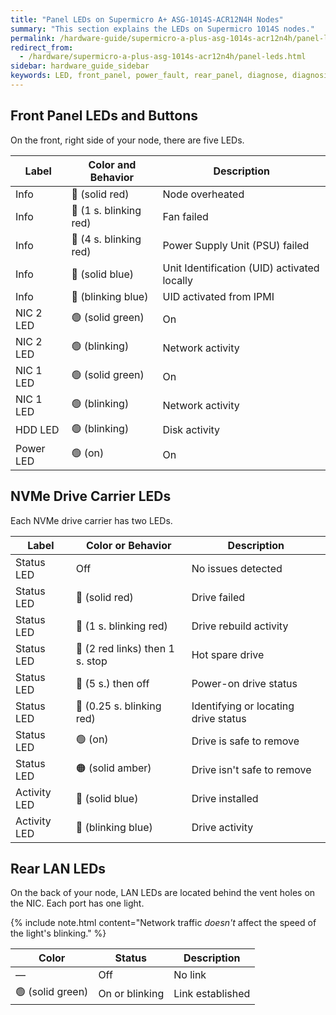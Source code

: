 ```yaml
---
title: "Panel LEDs on Supermicro A+ ASG-1014S-ACR12N4H Nodes"
summary: "This section explains the LEDs on Supermicro 1014S nodes."
permalink: /hardware-guide/supermicro-a-plus-asg-1014s-acr12n4h/panel-leds.html
redirect_from:
  - /hardware/supermicro-a-plus-asg-1014s-acr12n4h/panel-leds.html
sidebar: hardware_guide_sidebar
keywords: LED, front_panel, power_fault, rear_panel, diagnose, diagnosis, hardware_health, Supermicro_1014S, ACR12N4H
---
```


## Front Panel LEDs and Buttons

On the front, right side of your node, there are five LEDs.

| Label                  | Color and Behavior     | Description                                 |
| ---------------------- | ---------------------- | ------------------------------------------- |
| Info                   | 🔴 (solid red)         | Node overheated                             |          
| Info                   | 🔴 (1 s. blinking red) | Fan failed                                  |
| Info                   | 🔴 (4 s. blinking red) | Power Supply Unit (PSU) failed              |
| Info                   | 🔵 (solid blue)        | Unit Identification (UID) activated locally |
| Info                   | 🔵 (blinking blue)     | UID activated from IPMI                     |
| NIC 2 LED              | 🟢 (solid green)       | On                                          |
| NIC 2 LED              | 🟢 (blinking)          | Network activity                            |
| NIC 1 LED              | 🟢 (solid green)       | On                                          |
| NIC 1 LED              | 🟢 (blinking)          | Network activity                            |
| HDD LED                | 🟢 (blinking)          | Disk activity                               |
| Power LED              | 🟢 (on)                | On                                          |


## NVMe Drive Carrier LEDs

Each NVMe drive carrier has two LEDs.

| Label                  | Color or Behavior               | Description                          |
| ---------------------- | ------------------------------- | -----------------------------------  |
| Status LED             | Off                             | No issues detected                   |
| Status LED             | 🔴 (solid red)                  | Drive failed                         |
| Status LED             | 🔴 (1 s. blinking red)          | Drive rebuild activity               |
| Status LED             | 🔴 (2 red links) then 1 s. stop | Hot spare drive                      |
| Status LED             | 🔴 (5 s.) then off              | Power-on drive status                |
| Status LED             | 🔴 (0.25 s. blinking red)       | Identifying or locating drive status |
| Status LED             | 🟢 (on)                         | Drive is safe to remove              |
| Status LED             | 🟠 (solid amber)                | Drive isn't safe to remove           |
| Activity LED           | 🔵 (solid blue)                 | Drive installed                      |
| Activity LED           | 🔵 (blinking blue)              | Drive activity                       |


## Rear LAN LEDs

On the back of your node, LAN LEDs are located behind the vent holes on the NIC. Each port has one light.

{% include note.html content="Network traffic *doesn't* affect the speed of the light's blinking." %}

| Color            | Status             | Description      |
| ---------------- | ------------------ | ---------------- |
| &#8212;          | Off                | No link          |
| 🟢 (solid green) | On or blinking     | Link established |
